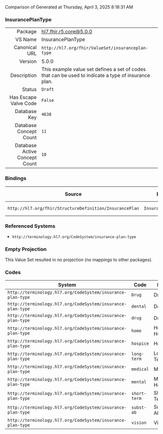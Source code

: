 Comparison of 
Generated at Thursday, April 3, 2025 8:18:31 AM

### InsurancePlanType

|      |     |
| ---: | --- |
| Package | hl7.fhir.r5.core@5.0.0 |
| VS Name | InsurancePlanType |
| Canonical URL | `http://hl7.org/fhir/ValueSet/insuranceplan-type` |
| Version | 5.0.0 |
| Description | This example value set defines a set of codes that can be used to indicate a type of insurance plan. |
| Status | `Draft` |
| Has Escape Valve Code | `False` |
| Database Key | `4638` |
| Database Concept Count | `11` |
| Database Active Concept Count | `10` |
### Bindings

| Source | Element | Binding | Strength | Element Short |
| ------ | ------- | ------- | -------- | ------------- |
| `http://hl7.org/fhir/StructureDefinition/InsurancePlan` | `InsurancePlan.type` | `http://hl7.org/fhir/ValueSet/insuranceplan-type` | `Example` | Kind of product |

### Referenced Systems

* `http://terminology.hl7.org/CodeSystem/insurance-plan-type`
### Empty Projection

This Value Set resulted in no projection (no mappings to other packages).

### Codes

| System | Code | Display |
| ------ | ---- | ------- |
| `http://terminology.hl7.org/CodeSystem/insurance-plan-type` | `Drug` | Drug |
| `http://terminology.hl7.org/CodeSystem/insurance-plan-type` | `dental` | Dental |
| `http://terminology.hl7.org/CodeSystem/insurance-plan-type` | `drug` | Drug |
| `http://terminology.hl7.org/CodeSystem/insurance-plan-type` | `home` | Home Health |
| `http://terminology.hl7.org/CodeSystem/insurance-plan-type` | `hospice` | Hospice |
| `http://terminology.hl7.org/CodeSystem/insurance-plan-type` | `long-term` | Long Term Care |
| `http://terminology.hl7.org/CodeSystem/insurance-plan-type` | `medical` | Medical |
| `http://terminology.hl7.org/CodeSystem/insurance-plan-type` | `mental` | Mental Health |
| `http://terminology.hl7.org/CodeSystem/insurance-plan-type` | `short-term` | Short Term |
| `http://terminology.hl7.org/CodeSystem/insurance-plan-type` | `subst-ab` | Substance Abuse |
| `http://terminology.hl7.org/CodeSystem/insurance-plan-type` | `vision` | Vision |
